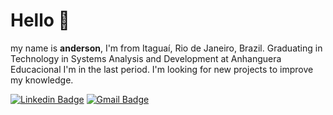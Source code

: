 # Hello 👋
my name is **anderson**, I'm from Itaguaí, Rio de Janeiro, Brazil. 
Graduating in Technology in Systems Analysis and Development at Anhanguera Educacional I'm in the last period. I'm looking for new projects to improve my knowledge.

[![Linkedin Badge](https://img.shields.io/badge/-Anderson%20Jorge-6633cc?style=flat-square&logo=Linkedin&logoColor=white&link=https://www.linkedin.com/in/andersonjorgedesenvolvedorjavascriptjunior/)](https://www.linkedin.com/in/andersonjorgedesenvolvedorjavascriptjunior/) 
[![Gmail Badge](https://img.shields.io/badge/-anderson.jorge33@gmail.com-6633cc?style=flat-square&logo=Gmail&logoColor=white&link=mailto:anderson.jorge33@gmail.com)](mailto:anderson.jorge33@gmail.com)
<!--
**andersonjorgeg/andersonjorgeg** is a ✨ _special_ ✨ repository because its `README.md` (this file) appears on your GitHub profile.

Here are some ideas to get you started:

- 🔭 I’m currently working on ...
- 🌱 I’m currently learning ...
- 👯 I’m looking to collaborate on ...
- 🤔 I’m looking for help with ...
- 💬 Ask me about ...
- 📫 How to reach me: ...
- 😄 Pronouns: ...
- ⚡ Fun fact: ...
-->
